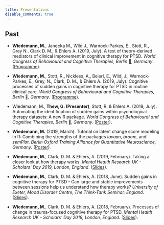 ```yaml
---
title: Presentations
disable_comments: true
---
```

  
## Past 

- **Wiedemann, M.**, Janecka M., Wild J., Warnock-Parkes, E., Stott, R., Grey N., Clark D. M., & Ehlers A. (2019, July). 
  A test of theory-derived mediators of clinical improvement in cognitive therapy for PTSD.
  *World Congress of Behavioural and Cognitive Therapies, Berlin* :bear:*, Germany*.
  ([Programme](https://wcbct2019.org/Downloads/Congress-Programme.pdf)).

- **Wiedemann, M.**, Stott, R., Nickless, A., Beierl, E., Wild, J., Warnock-Parkes, E., Grey, N., Clark, D. M., & Ehlers A. (2019, July).
  Cognitive processes of sudden gains in cognitive therapy for PTSD in routine clinical care.
  *World Congress of Behavioural and Cognitive Therapies, Berlin* :bear:*, Germany*.
  ([Programme](https://wcbct2019.org/Downloads/Congress-Programme.pdf)).
  
- Wiedemann, M., **Thew, G. (Presenter)**, Stott, R. & Ehlers A. (2019, July).
  Automating the identification of sudden gains within psychological therapy datasets: A new R package.
  *World Congress of Behavioural and Cognitive Therapies, Berlin* :bear:*, Germany*.
  ([Poster](https://doi.org/10.6084/m9.figshare.11299289.v1)).

- **Wiedemann, M.** (2019, March). 
  Tutorial on latent change score modeling in R: Combining the strengths of the packages *lavaan*, *broom*, and *semPlot*.
  *Berlin Oxford Training Alliance for Quantitative Neuroscience, Germany*. 
  ([Poster](https://doi.org/10.6084/m9.figshare.7887599.v2)).

- **Wiedemann, M.**, Clark, D. M. & Ehlers, A. (2019, February). 
  Taking a closer look at how therapy works. 
  *Mental Health Research UK - Scholars' Day 2019, London, England*. 
  ([Slides](https://doi.org/10.6084/m9.figshare.7834841.v1)).

- **Wiedemann, M.**, Clark, D. M. & Ehlers, A. (2018, June). 
  Sudden gains in cognitive therapy for PTSD - Can large and stable improvements between sessions help us understand how therapy works? 
  *University of Exeter, Mood Disorder Centre, The Think-Tank Seminar, England*. 
  ([Slides](https://doi.org/10.6084/m9.figshare.7834844.v1)).

- **Wiedemann, M.**, Clark, D. M. & Ehlers, A. (2018, February).
  Processes of change in trauma-focused cognitive therapy for PTSD. 
  *Mental Health Research UK - Scholars' Day 2018, London, England*. 
  ([Slides](https://doi.org/10.6084/m9.figshare.7834826.v1)).